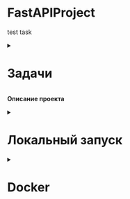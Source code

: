 # FastAPIProject
test task

  


<details>
<summary>
  
# Задачи

</summary>

1. С помощью Docker (предпочтительно - docker-compose) развернуть образ с любой опенсорсной СУБД (предпочтительно - PostgreSQL). Предоставить все необходимые скрипты и конфигурационные (docker/compose) файлы для развертывания СУБД, а также инструкции для подключения к ней. Необходимо обеспечить сохранность данных при рестарте контейнера (то есть - использовать volume-ы для хранения файлов СУБД на хост-машине.


2. Реализовать на Python3 простой веб сервис (с помощью FastAPI или Flask, например), выполняющий следующие функции:
В сервисе должно быть реализовано REST API, принимающее на вход POST запросы с содержимым вида {"questions_num": integer}  ;

После получения запроса сервис, в свою очередь, запрашивает с публичного API (англоязычные вопросы для викторин) https://jservice.io/api/random?count=1 указанное в полученном запросе количество вопросов.
Далее, полученные ответы должны сохраняться в базе данных из п. 1, причем сохранена должна быть как минимум следующая информация (название колонок и типы данный можете выбрать сами, также можете добавлять свои колонки): 1. ID вопроса, 2. Текст вопроса, 3. Текст ответа, 4. - Дата создания вопроса. В случае, если в БД имеется такой же вопрос, к публичному API с викторинами должны выполняться дополнительные запросы до тех пор, пока не будет получен уникальный вопрос для викторины.
Ответом на запрос из п.2.a должен быть предыдущей сохранённый вопрос для викторины. В случае его отсутствия - пустой объект.

3. В репозитории с заданием должны быть предоставлены инструкции по сборке докер-образа с сервисом из п. 2., его настройке и запуску. А также пример запроса к POST API сервиса.

4. Желательно, если при выполнении задания вы будете использовать docker-compose, SqlAalchemy,  пользоваться аннотацией типов.

</details>

**Описание проекта**

<details>
  <summary>

  # Локальный запуск

  </summary>

  1. Клонирование репозитория

`https://github.com/OksanaZakharovaIP-31/FastAPIProject.git`

2. Установка виртуального окружения и его активация

`python -m venv venv`

`venv\Scripts\activate.bat` - Windows

`source venv/bin/activate` - Linux and MacOS

3. Установка зависимостей

`pip install -r requirements.txt`

4. База данных - PostgreSQL
5. Создать БД
6. Все ключи, пароли храняться в файле .env (создать в папке проекта) (заполнить для себя)

```
DB_HOST=
DB_PORT=
DB_NAME=
DB_USER=
DB_PASS=
```
6. Запуск миграций

```
cd src
alembic upgrate caf269a259ee
```
7. Запуск проекта

```
cd src
uvicorn main:app --reload
```
Прейти по [ссылке](http://127.0.0.1:8000/docs)
</details>

<details>
  <summary>
    
# Docker 
  </summary>

  ***Создание нового файла***
  1. Создать файл `.env-non-dev`
  2. Запольнить файл
```
DB_HOST=db
DB_PORT=5435
DB_NAME=
DB_USER=
DB_PASS=
```

  ***Запуск докера**
  
  ```
  docker build . -t <name>
docker run -d -p <your_port>:8000 <name>
```

***Запуск docker-compose***

```
docker compose build
docker compose up
```
Перейти по [ссылке](http://127.0.0.1:8000/docs)
</details>
